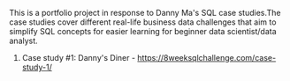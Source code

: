 This is a portfolio project in response to Danny Ma's SQL case studies.The case studies 
cover different real-life business data challenges that aim to simplify SQL concepts for easier 
learning for beginner data scientist/data analyst.

1. Case study #1: Danny's Diner - https://8weeksqlchallenge.com/case-study-1/

